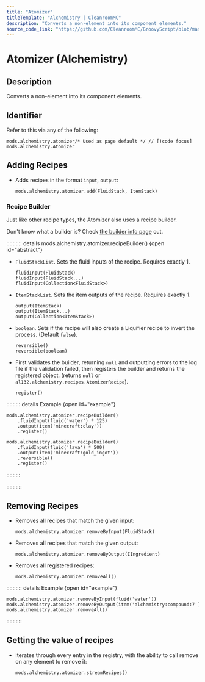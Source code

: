 ```yaml
---
title: "Atomizer"
titleTemplate: "Alchemistry | CleanroomMC"
description: "Converts a non-element into its component elements."
source_code_link: "https://github.com/CleanroomMC/GroovyScript/blob/master/src/main/java/com/cleanroommc/groovyscript/compat/mods/alchemistry/Atomizer.java"
---
```


# Atomizer (Alchemistry)

## Description

Converts a non-element into its component elements.

## Identifier

Refer to this via any of the following:

```groovy:no-line-numbers {1}
mods.alchemistry.atomizer/* Used as page default */ // [!code focus]
mods.alchemistry.Atomizer
```


## Adding Recipes

- Adds recipes in the format `input`, `output`:

    ```groovy:no-line-numbers
    mods.alchemistry.atomizer.add(FluidStack, ItemStack)
    ```


### Recipe Builder

Just like other recipe types, the Atomizer also uses a recipe builder.

Don't know what a builder is? Check [the builder info page](../../getting_started/builder.md) out.

:::::::::: details mods.alchemistry.atomizer.recipeBuilder() {open id="abstract"}
- `FluidStackList`. Sets the fluid inputs of the recipe. Requires exactly 1.

    ```groovy:no-line-numbers
    fluidInput(FluidStack)
    fluidInput(FluidStack...)
    fluidInput(Collection<FluidStack>)
    ```

- `ItemStackList`. Sets the item outputs of the recipe. Requires exactly 1.

    ```groovy:no-line-numbers
    output(ItemStack)
    output(ItemStack...)
    output(Collection<ItemStack>)
    ```

- `boolean`. Sets if the recipe will also create a Liquifier recipe to invert the process. (Default `false`).

    ```groovy:no-line-numbers
    reversible()
    reversible(boolean)
    ```

- First validates the builder, returning `null` and outputting errors to the log file if the validation failed, then registers the builder and returns the registered object. (returns `null` or `al132.alchemistry.recipes.AtomizerRecipe`).

    ```groovy:no-line-numbers
    register()
    ```

::::::::: details Example {open id="example"}
```groovy:no-line-numbers
mods.alchemistry.atomizer.recipeBuilder()
    .fluidInput(fluid('water') * 125)
    .output(item('minecraft:clay'))
    .register()

mods.alchemistry.atomizer.recipeBuilder()
    .fluidInput(fluid('lava') * 500)
    .output(item('minecraft:gold_ingot'))
    .reversible()
    .register()
```

:::::::::

::::::::::

## Removing Recipes

- Removes all recipes that match the given input:

    ```groovy:no-line-numbers
    mods.alchemistry.atomizer.removeByInput(FluidStack)
    ```

- Removes all recipes that match the given output:

    ```groovy:no-line-numbers
    mods.alchemistry.atomizer.removeByOutput(IIngredient)
    ```

- Removes all registered recipes:

    ```groovy:no-line-numbers
    mods.alchemistry.atomizer.removeAll()
    ```

:::::::::: details Example {open id="example"}
```groovy:no-line-numbers
mods.alchemistry.atomizer.removeByInput(fluid('water'))
mods.alchemistry.atomizer.removeByOutput(item('alchemistry:compound:7'))
mods.alchemistry.atomizer.removeAll()
```

::::::::::

## Getting the value of recipes

- Iterates through every entry in the registry, with the ability to call remove on any element to remove it:

    ```groovy:no-line-numbers
    mods.alchemistry.atomizer.streamRecipes()
    ```
